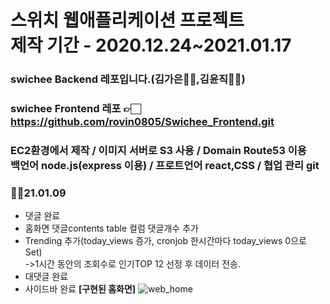 # 스위치 웹애플리케이션 프로젝트<br>제작 기간 - 2020.12.24~2021.01.17
 
### swichee Backend 레포입니다.(김가은👧🏻,김윤직🧑🏻)
### swichee Frontend 레포 👉🏻 https://github.com/rovin0805/Swichee_Frontend.git
### EC2환경에서 제작 / 이미지 서버로 S3 사용 / Domain Route53 이용<br> 백언어 node.js(express 이용) / 프로트언어 react,CSS / 협업 관리 git 



### 🎅💦21.01.09
- 댓글 완료
- 홈화면 댓글contents table 컬럼 댓글개수 추가
- Trending 추가(today_views 증가, cronjob 한시간마다 today_views 0으로 Set)<br>->1시간 동안의 조회수로 인기TOP 12 선정 후 데이터 전송.
- 대댓글 완료
- 사이드바 완료
<b>[구현된 홈화면]</b>
![web_home](https://user-images.githubusercontent.com/31676033/104091185-2f41ba80-52bf-11eb-8120-f79e630cf744.png)


